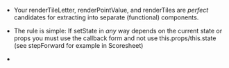 - Your renderTileLetter, renderPointValue, and renderTiles are _perfect_ candidates for extracting into separate (functional) components.

- The rule is simple: If setState in _any_ way depends on the current state or props you must use the callback form and not use this.props/this.state  (see stepForward for example in Scoresheet)
- 
